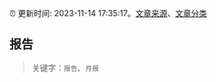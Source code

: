 :alarm_clock: 更新时间: 2023-11-14 17:35:17。[文章来源](/README.md)、[文章分类](/TAGS.md)

## 报告


> 关键字：`报告`、`月报`



